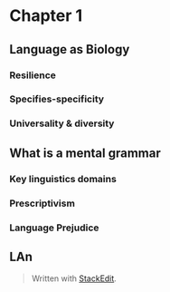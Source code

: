 
# Chapter 1

## Language as Biology

### Resilience

### Specifies-specificity

### Universality & diversity

## What is a mental grammar

### Key linguistics domains

### Prescriptivism

### Language Prejudice

## LAn

> Written with [StackEdit](https://stackedit.io/).
<!--stackedit_data:
eyJoaXN0b3J5IjpbMTgyNDg3NjQ0MF19
-->